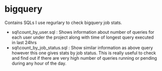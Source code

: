 # bigquery
Contains SQLs I use regurlary to check bigquery job stats.

- sql\count_by_user.sql : Shows information about number of queries for each user under the project along with time of longest query executed in last 24hrs 
- sql\count_by_job_status.sql : Show similar information as above query however this one gives stats by job status. This is really useful to check and find out if there are very high number of queries running or pending during any hour of the day.